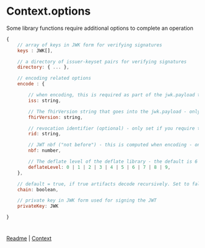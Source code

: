 # Context.options

Some library functions require additional options to complete an operation

```js
{
    // array of keys in JWK form for verifying signatures
    keys : JWK[],

    // a directory of issuer-keyset pairs for verifying signatures
    directory: { ... },

    // encoding related options
    encode : {

        // when encoding, this is required as part of the jwk.payload to set the public key url
        iss: string,

        // The fhirVersion string that goes into the jwk.payload - only set this if you don't want the default
        fhirVersion: string,

        // revocation identifier (optional) - only set if you require this property
        rid: string,

        // JWT nbf ("not before") - this is computed when encoding - only set if you want a specific value
        nbf: number,

        // The deflate level of the deflate library - the default is 6 - this is package dependant
        deflateLevel: 0 | 1 | 2 | 3 | 4 | 5 | 6 | 7 | 8 | 9,
    },

    // default = true, if true artifacts decode recursively. Set to false to only decode the specified artifact
    chain: boolean,

    // private key in JWK form used for signing the JWT
    privateKey: JWK

}
```

#  
[Readme](../README.md#smart-health-card-verifier-library) | [Context](./context.md#context-object)